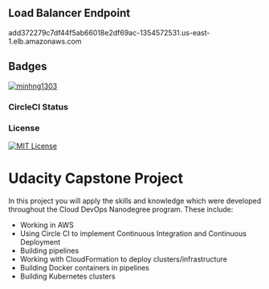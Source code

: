 ## Load Balancer Endpoint
add372279c7df44f5ab66018e2df69ac-1354572531.us-east-1.elb.amazonaws.com

## Badges
[![minhng1303](https://circleci.com/gh/minhng1303/udacity-aws-devops-capstone-project.svg?style=svg)](https://app.circleci.com/pipelines/github/minhng1303/udacity-aws-devops-capstone-project)

### CircleCI Status

### License
[![MIT License](https://img.shields.io/badge/License-MIT-green.svg)](https://choosealicense.com/licenses/mit/)

# Udacity Capstone Project

In this project you will apply the skills and knowledge which were developed throughout the Cloud DevOps Nanodegree program. These include:

* Working in AWS
* Using Circle CI to implement Continuous Integration and Continuous Deployment
* Building pipelines
* Working with CloudFormation to deploy clusters/infrastructure
* Building Docker containers in pipelines
* Building Kubernetes clusters



